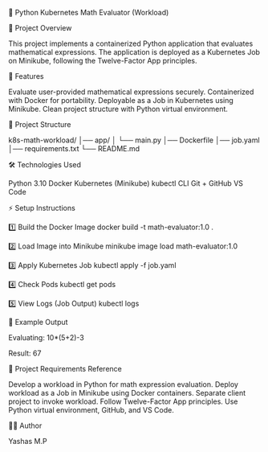🧮 Python Kubernetes Math Evaluator (Workload)

📌 Project Overview

This project implements a containerized Python application that evaluates mathematical expressions.
The application is deployed as a Kubernetes Job on Minikube, following the Twelve-Factor App principles.

🚀 Features

Evaluate user-provided mathematical expressions securely.
Containerized with Docker for portability.
Deployable as a Job in Kubernetes using Minikube.
Clean project structure with Python virtual environment.


📂 Project Structure

k8s-math-workload/
│── app/
│ └── main.py
│── Dockerfile
│── job.yaml
│── requirements.txt
└── README.md


🛠️ Technologies Used

Python 3.10
Docker
Kubernetes (Minikube)
kubectl CLI
Git + GitHub
VS Code


⚡ Setup Instructions

1️⃣ Build the Docker Image
docker build -t math-evaluator:1.0 .

2️⃣ Load Image into Minikube
minikube image load math-evaluator:1.0

3️⃣ Apply Kubernetes Job
kubectl apply -f job.yaml

4️⃣ Check Pods
kubectl get pods

5️⃣ View Logs (Job Output)
kubectl logs <pod-name>


📖 Example Output

Evaluating: 10*(5+2)-3

Result: 67


📌 Project Requirements Reference

Develop a workload in Python for math expression evaluation.
Deploy workload as a Job in Minikube using Docker containers.
Separate client project to invoke workload.
Follow Twelve-Factor App principles.
Use Python virtual environment, GitHub, and VS Code.


👨‍💻 Author

Yashas M.P
